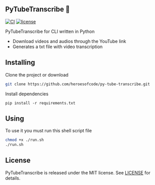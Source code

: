 ## PyTubeTranscribe 🐍

[![CI](https://github.com/heroesofcode/py-tube-transcribe/actions/workflows/CI.yml/badge.svg)](https://github.com/heroesofcode/py-tube-transcribe/actions/workflows/CI.yml)
[![license](http://img.shields.io/badge/license-MIT-blue.svg)](https://github.com/heroesofcode/py-tube-transcribe/blob/main/LICENSE)

PyTubeTranscribe for CLI written in Python

- Download videos and audios through the YouTube link
- Generates a txt file with video transcription

## Installing

Clone the project or download
```sh
git clone https://github.com/heroesofcode/py-tube-transcribe.git
```

Install dependencies
```
pip install -r requirements.txt
```

## Using

To use it you must run this shell script file
```sh
chmod +x ./run.sh
./run.sh
```

## License

PyTubeTranscribe is released under the MIT license. See [LICENSE](https://github.com/heroesofcode/py-tube-transcribe/blob/main/LICENSE) for details.
